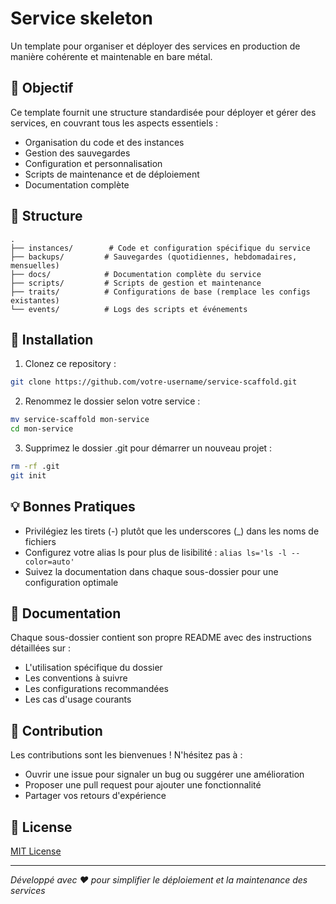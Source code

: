 # Service skeleton

Un template pour organiser et déployer des services en production de manière cohérente et maintenable en bare métal.

## 🎯 Objectif

Ce template fournit une structure standardisée pour déployer et gérer des services, en couvrant tous les aspects essentiels :
- Organisation du code et des instances
- Gestion des sauvegardes
- Configuration et personnalisation
- Scripts de maintenance et de déploiement
- Documentation complète

## 📁 Structure

```
.
├── instances/        # Code et configuration spécifique du service
├── backups/         # Sauvegardes (quotidiennes, hebdomadaires, mensuelles)
├── docs/            # Documentation complète du service
├── scripts/         # Scripts de gestion et maintenance
├── traits/          # Configurations de base (remplace les configs existantes)
└── events/          # Logs des scripts et événements
```

## 🚀 Installation

1. Clonez ce repository :
```bash
git clone https://github.com/votre-username/service-scaffold.git
```

2. Renommez le dossier selon votre service :
```bash
mv service-scaffold mon-service
cd mon-service
```

3. Supprimez le dossier .git pour démarrer un nouveau projet :
```bash
rm -rf .git
git init
```

## 💡 Bonnes Pratiques

- Privilégiez les tirets (-) plutôt que les underscores (_) dans les noms de fichiers
- Configurez votre alias ls pour plus de lisibilité : `alias ls='ls -l --color=auto'`
- Suivez la documentation dans chaque sous-dossier pour une configuration optimale

## 📘 Documentation

Chaque sous-dossier contient son propre README avec des instructions détaillées sur :
- L'utilisation spécifique du dossier
- Les conventions à suivre
- Les configurations recommandées
- Les cas d'usage courants

## 🤝 Contribution

Les contributions sont les bienvenues ! N'hésitez pas à :
- Ouvrir une issue pour signaler un bug ou suggérer une amélioration
- Proposer une pull request pour ajouter une fonctionnalité
- Partager vos retours d'expérience

## 📝 License

[MIT License](LICENSE)

---

*Développé avec ❤️ pour simplifier le déploiement et la maintenance des services*
